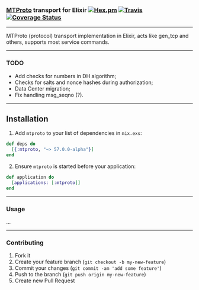 ### [MTProto](https://core.telegram.org/mtproto) transport for Elixir [![Hex.pm](https://img.shields.io/hexpm/v/mtproto.svg)](https://hex.pm/packages/mtproto) [![Travis](https://img.shields.io/travis/ccsteam/mtproto.svg)](https://travis-ci.org/ccsteam/mtproto) [![Coverage Status](https://img.shields.io/coveralls/ccsteam/mtproto.svg)](https://coveralls.io/github/ccsteam/mtproto?branch=master)

---

MTProto (protocol) transport implementation in Elixir, acts like gen_tcp and others, supports most service commands.

---

### TODO

* Add checks for numbers in DH algorithm;
* Checks for salts and nonce hashes during authorization;
* Data Center migration;
* Fix handling msg_seqno (?).

---

## Installation

1. Add `mtproto` to your list of dependencies in `mix.exs`:

```elixir
def deps do
  [{:mtproto, "~> 57.0.0-alpha"}]
end
```

2. Ensure `mtproto` is started before your application:

```elixir
def application do
  [applications: [:mtproto]]
end
```

---

### Usage

...

---

### Contributing

1. Fork it
2. Create your feature branch (`git checkout -b my-new-feature`)
3. Commit your changes (`git commit -am 'add some feature'`)
4. Push to the branch (`git push origin my-new-feature`)
5. Create new Pull Request
